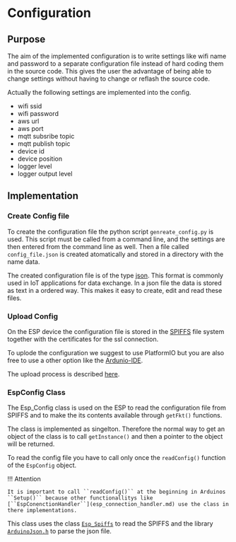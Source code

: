 # Configuration

## Purpose

The aim of the implemented configuration is to write settings like wifi name and password to a separate configuration file instead of hard coding them in the source code. This gives the user the advantage of being able to change settings without having to change or reflash the source code. 

Actually the following settings are implemented into the config.

- wifi ssid
- wifi password
- aws url
- aws port
- mqtt subsribe topic
- mqtt publish topic
- device id
- device position
- logger level
- logger output level

## Implementation

### Create Config file

To create the configuration file the python script ``genreate_config.py`` is used. This script must be called from a command line, and the settings are then entered from the command line as well. Then a file called ``config_file.json`` is created atomatically and stored in a directory with the name data.

The created configuration file is of the type [json](https://www.w3schools.com/js/js_json_intro.asp). This format is commonly used in IoT applications for data exchange. In a json file the data is stored as text in a ordered way. This makes it easy to create, edit and read these files.

### Upload Config

On the ESP device the configuration file is stored in the [SPIFFS](esp_spiffs.md) file system together with the certificates for the ssl connection.

To uplode the configuration we suggest to use PlatformIO but you are also free to use a other option like the [Ardunio-IDE](https://randomnerdtutorials.com/install-esp32-filesystem-uploader-arduino-ide/).

The upload process is described [here](esp_spiffs.md).


### EspConfig Class

The Esp_Config class is used on the ESP to read the configuration file from SPIFFS and to make the its contents available through ``getFkt()`` functions.

The class is implemented as singelton. Therefore the normal way to get an object of the class is to call ``getInstance()`` and then a pointer to the object will be returned.

To read the config file you have to call only once the ``readConfig()`` function of the ``EspConfig`` object.

!!! Attention

    It is important to call ``readConfig()`` at the beginning in Arduinos ``Setup()`` because other functionallitys like [``EspConenctionHandler``](esp_connection_handler.md) use the class in there implementations. 

This class uses the class [``Esp_Spiffs``](esp_spiffs.md) to read the SPIFFS and the library [``ArduinoJson.h``](https://github.com/bblanchon/ArduinoJson) to parse the json file.